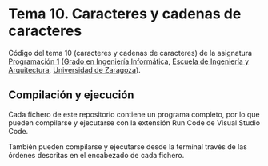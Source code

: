 # Tema 10. Caracteres y cadenas de caracteres

Código del tema 10 (caracteres y cadenas de caracteres) de la asignatura [Programación 1](https://github.com/prog1-eina) ([Grado en Ingeniería Informática](https://webdiis.unizar.es/~silarri/coordinadorGrado/), [Escuela de Ingeniería y Arquitectura](https://eina.unizar.es/), [Universidad de Zaragoza](https://www.unizar.es/)).

## Compilación y ejecución

Cada fichero de este repositorio contiene un programa completo, por lo que pueden compilarse y ejecutarse con la extensión Run Code de Visual Studio Code.

También pueden compilarse y ejecutarse desde la terminal través de las órdenes descritas en el encabezado de cada fichero.


